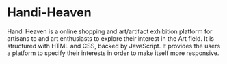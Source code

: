 # Handi-Heaven
Handi Heaven is  a online shopping and art/artifact exhibition platform for artisans to and art enthusiasts to explore their interest in the Art field. It is structured with HTML and CSS, backed by JavaScript. It provides the users a platform to specify their interests in order to make itself more responsive.
